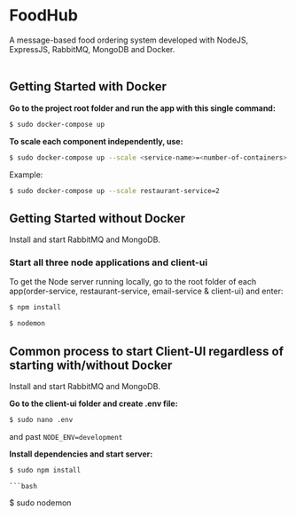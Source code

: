 # FoodHub

A message-based food ordering system developed with NodeJS, ExpressJS, RabbitMQ, MongoDB and Docker. <br><br>

## Getting Started with Docker
**Go to the project root folder and run the app with this single command:**
  ```bash
  $ sudo docker-compose up
  ```

**To scale each component independently, use:**
  ```bash
  $ sudo docker-compose up --scale <service-name>=<number-of-containers>
  ```

Example:
  ```bash
  $ sudo docker-compose up --scale restaurant-service=2
  ```
## Getting Started without Docker
Install and start RabbitMQ and MongoDB. </br>

### Start all three node applications and client-ui
To get the Node server running locally, go to the root folder of each app(order-service, restaurant-service, email-service & client-ui) and enter:

```sh
$ npm install
```

```sh
$ nodemon
```

## Common process to start Client-UI regardless of starting with/without Docker
Install and start RabbitMQ and MongoDB. </br>

**Go to the client-ui folder and create .env file:**
  ```bash
  $ sudo nano .env
  ```
and past `NODE_ENV=development`

**Install dependencies and start server:**
  ```bash
  $ sudo npm install
  ```
    ```bash
  $ sudo nodemon
  ```
